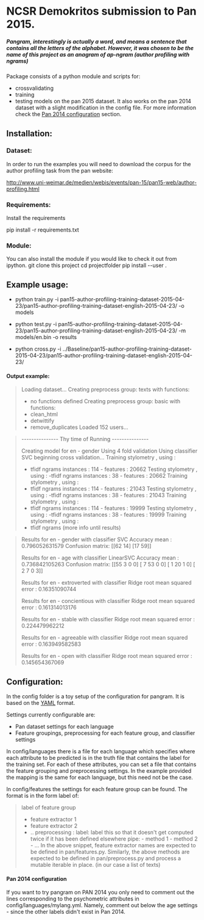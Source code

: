 # NCSR Demokritos submission to Pan 2015.
##### Pangram, interestingly is actually a word, and means a sentence that contains all the letters of the alphabet.  However, it was chosen to be the name of this project as an anagram of ap-ngram (author profiling with ngrams)

Package consists of a python module and scripts for:
- crossvalidating
- training
- testing
models on the pan 2015 dataset.
It also works on the pan 2014 dataset with a slight modification in the config file. For more information
check the [Pan 2014 configuration](#pan-2014-configuration) section.

## Installation:

### Dataset:
In order to run the examples you will need to download the corpus for the author profiling task
from the pan website:

http://www.uni-weimar.de/medien/webis/events/pan-15/pan15-web/author-profiling.html

### Requirements:

Install the requirements 

pip install -r requirements.txt

### Module:

You can also install the module if you would like to check it out from ipython.
git clone this project
cd projectfolder
pip install --user .

## Example usage:

- python train.py -i pan15-author-profiling-training-dataset-2015-04-23/pan15-author-profiling-training-dataset-english-2015-04-23/ -o models

- python test.py -i pan15-author-profiling-training-dataset-2015-04-23/pan15-author-profiling-training-dataset-english-2015-04-23/ -m models/en.bin -o results

- python cross.py -i ../Baseline/pan15-author-profiling-training-dataset-2015-04-23/pan15-author-profiling-training-dataset-english-2015-04-23/

#### Output example:

> Loading dataset...
> Creating preprocess group: texts
> with functions:
> - no functions defined
> Creating preprocess group: basic
> with functions:
> - clean_html
> - detwittify
> - remove_duplicates
> Loaded 152 users...


> --------------- Thy time of Running ---------------
> 
> Creating model for en - gender
> Using 4 fold validation
> Using classifier SVC
> beginning cross validation...
> Training stylometry , using :
> - tfidf ngrams
> instances : 114 - features : 20662
> Testing stylometry , using :
>  -tfidf ngrams
> instances : 38 - features : 20662
> Training stylometry , using :
> - tfidf ngrams
> instances : 114 - features : 21043
> Testing stylometry , using :
>  -tfidf ngrams
> instances : 38 - features : 21043
> Training stylometry , using :
> - tfidf ngrams
> instances : 114 - features : 19999
> Testing stylometry , using :
>  -tfidf ngrams
> instances : 38 - features : 19999
> Training stylometry , using :
> - tfidf ngrams
> (more info until results)

> Results for en - gender with classifier SVC
> Accuracy mean : 0.796052631579
> Confusion matrix:
>  [[62 14]
>  [17 59]]
> 
> 
> Results for en - age with classifier LinearSVC
> Accuracy mean : 0.736842105263
> Confusion matrix:
>  [[55  3  0  0]
>  [ 7 53  0  0]
>  [ 1 20  1  0]
>  [ 2  7  0  3]]
> 
> 
> Results for en - extroverted with classifier Ridge
> root mean squared error : 0.16351090744
> 
> Results for en - concientious with classifier Ridge
> root mean squared error : 0.161314013176
> 
> Results for en - stable with classifier Ridge
> root mean squared error : 0.224479962212
> 
> Results for en - agreeable with classifier Ridge
> root mean squared error : 0.163949582583
> 
> Results for en - open with classifier Ridge
> root mean squared error : 0.145654367069

## Configuration:
In the config folder is a toy setup of the configuration for pangram. It is based on the
[YAML](http://yaml.org) format.

Settings currently configurable are:
- Pan dataset settings for each language
- Feature groupings, preprocessing for each feature group, and classifier settings

In config/languages there is a file for each language which specifies where each attribute
to be predicted is in the truth file that contains the label for the training set. For each
of these attributes, you can set a file that contains the feature grouping and preprocessing
settings. In the example provided the mapping is the same for each language, but this need
not be the case.

In config/features the settings for each feature group can be found. The format is in the form
label of:
> label of feature group
>  - feature extractor 1
>  - feature extractor 2
>  - ..
>  preprocessing :
>    label: label this so that it doesn't get computed twice if it has been defined elsewhere
>    pipe: 
>        - method 1
>        - method 2
>        - ...
In the above snippet, feature extractor names are expected to be defined in pan/features.py.
Similarly, the above methods are expected to be defined in pan/preprocess.py and process a mutable iterable in place. (in our case a list of texts)

#### Pan 2014 configuration
If you want to try pangram on PAN 2014 you only need to comment out the lines corresponding to the psychometric attributes in config/languages/mylang.yml. Namely, comment out below the age settings - since the other labels didn't exist in Pan 2014.
